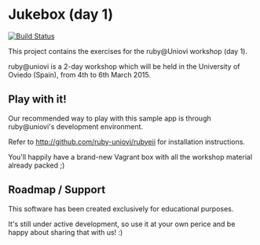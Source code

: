 # Jukebox (day 1)

[![Build Status](https://travis-ci.org/ruby-uniovi/jukebox-cli.svg?branch=master)](https://travis-ci.org/ruby-uniovi/jukebox-cli)

This project contains the exercises for the ruby@Uniovi workshop (day 1).

ruby@uniovi is a 2-day workshop which will be held in the University of Oviedo (Spain), from 4th to 6th March 2015.

## Play with it!

Our recommended way to play with this sample app is through ruby@uniovi's development environment.

Refer to http://github.com/ruby-uniovi/rubyeii for installation instructions.

You'll happily have a brand-new Vagrant box with all the workshop material already packed ;)

## Roadmap / Support

This software has been created exclusively for educational purposes.

It's still under active development, so use it at your own perice and be happy about sharing that with us! :)
